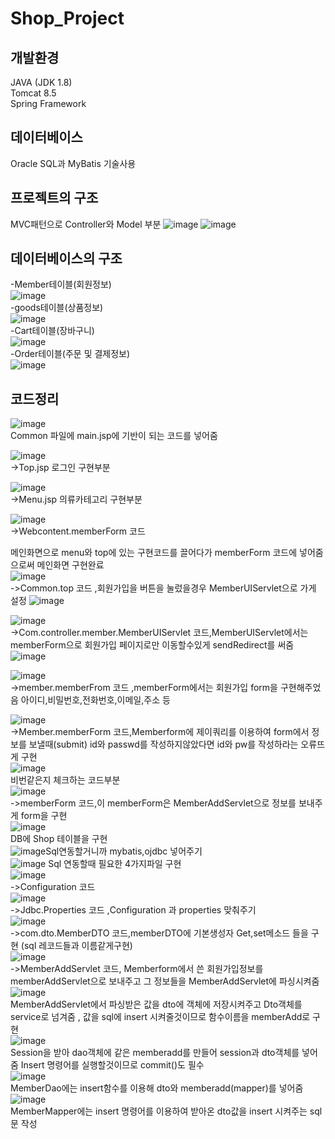 # Shop_Project


## 개발환경
JAVA (JDK 1.8)<br>
Tomcat 8.5<br>
Spring Framework<br>

## 데이터베이스
Oracle SQL과 MyBatis 기술사용

## 프로젝트의 구조
MVC패턴으로 Controller와 Model 부분
![image](https://user-images.githubusercontent.com/83156401/119215567-69db1f80-bb09-11eb-8bb7-7688db0c2ec9.png)
![image](https://user-images.githubusercontent.com/83156401/119215669-17e6c980-bb0a-11eb-8c1d-e4831a6886dc.png)


## 데이터베이스의 구조
-Member테이블(회원정보)<br>
![image](https://user-images.githubusercontent.com/83156401/119215620-c5a5a880-bb09-11eb-9695-59872e440aa3.png)
<br>
-goods테이블(상품정보)<br>
![image](https://user-images.githubusercontent.com/83156401/119215624-cc342000-bb09-11eb-865e-0a713bb7d681.png)
<br>
-Cart테이블(장바구니)<br>
![image](https://user-images.githubusercontent.com/83156401/119215630-d22a0100-bb09-11eb-81de-488311cf60e3.png)
<br>
-Order테이블(주문 및 결제정보)<br>
![image](https://user-images.githubusercontent.com/83156401/119215636-d81fe200-bb09-11eb-9e34-c381e4577505.png)


## 코드정리
![image](https://user-images.githubusercontent.com/83156401/119481702-fbf35a00-bd8d-11eb-8fcb-3fbabc8c7c0f.png)<br>
Common 파일에 main.jsp에 기반이 되는 코드를 넣어줌<br>

![image](https://user-images.githubusercontent.com/83156401/119481784-10cfed80-bd8e-11eb-8cf9-029e4a801655.png)<br>
->Top.jsp 로그인 구현부분<br>

![image](https://user-images.githubusercontent.com/83156401/119481896-30ffac80-bd8e-11eb-8119-c8ef856a762e.png)<br>
->Menu.jsp 의류카테고리 구현부분 <br>

![image](https://user-images.githubusercontent.com/83156401/119482002-5391c580-bd8e-11eb-8b96-988c963e9ddd.png)<br>
->Webcontent.memberForm 코드<br>

메인화면으로 menu와 top에 있는 구현코드를 끌어다가 memberForm 코드에 넣어줌으로써 메인화면 구현완료<br>
![image](https://user-images.githubusercontent.com/83156401/119483078-943e0e80-bd8f-11eb-9985-4e7b30974f29.png)<br>
->Common.top 코드 ,회원가입을 버튼을 눌렀을경우 MemberUIServlet으로 가게 설정
![image](https://user-images.githubusercontent.com/83156401/119483230-b6379100-bd8f-11eb-9376-6f9e1be9fdc1.png)<br>

![image](https://user-images.githubusercontent.com/83156401/119483383-debf8b00-bd8f-11eb-8f15-1595c5040c4a.png)<br>
->Com.controller.member.MemberUIServlet 코드,MemberUIServlet에서는 memberForm으로 회원가입 페이지로만 이동할수있게 sendRedirect를 써줌 ![image](https://user-images.githubusercontent.com/83156401/119483471-f72fa580-bd8f-11eb-9ec7-289f0236a091.png)<br>

![image](https://user-images.githubusercontent.com/83156401/119483567-12021a00-bd90-11eb-917d-a46bf5ac6460.png)<br>
->member.memberFrom 코드 ,memberForm에서는 회원가입 form을 구현해주었음
아이디,비밀번호,전화번호,이메일,주소 등 <br>

![image](https://user-images.githubusercontent.com/83156401/119483653-29410780-bd90-11eb-9fca-cf0f6c53fe79.png)<br>
->Member.memberForm 코드,Memberform에 제이쿼리를 이용하여 form에서 정보를 보낼때(submit)
id와 passwd를 작성하지않았다면 id와 pw를 작성하라는 오류뜨게 구현<br>
![image](https://user-images.githubusercontent.com/83156401/119484106-a53b4f80-bd90-11eb-886a-51b78001336f.png)<br>
비번같은지 체크하는 코드부분<br>
![image](https://user-images.githubusercontent.com/83156401/119484152-b1271180-bd90-11eb-988f-9ac2cd37c3fd.png)<br>
->memberForm 코드,이 memberForm은 MemberAddServlet으로 정보를 보내주게 form을 구현 <br>
![image](https://user-images.githubusercontent.com/83156401/119484218-c2701e00-bd90-11eb-8bbc-6201816072ff.png)<br>
DB에 Shop 테이블을 구현<br>
![image](https://user-images.githubusercontent.com/83156401/119484279-d451c100-bd90-11eb-8591-c4e63be7e0af.png)Sql연동할거니까 mybatis,ojdbc 넣어주기 <br>
![image](https://user-images.githubusercontent.com/83156401/119484390-f0556280-bd90-11eb-83dd-89047da7942f.png) Sql 연동할때 필요한 4가지파일 구현<br>
![image](https://user-images.githubusercontent.com/83156401/119484425-fba88e00-bd90-11eb-8415-5aee9665de9f.png)<br>
->Configuration 코드<br>
![image](https://user-images.githubusercontent.com/83156401/119484487-095e1380-bd91-11eb-86e6-df818a7c1509.png)<br>
->Jdbc.Properties 코드 ,Configuration 과 properties 맞춰주기<br>
![image](https://user-images.githubusercontent.com/83156401/119484717-3f9b9300-bd91-11eb-9399-10e2279ae208.png)<br>
->com.dto.MemberDTO 코드,memberDTO에 기본생성자 Get,set메소드 들을 구현 (sql 레코드들과 이름같게구현)<br>
![image](https://user-images.githubusercontent.com/83156401/119485293-da946d00-bd91-11eb-9267-fb5046c1d34a.png)<br>
->MemberAddServlet 코드, Memberform에서 쓴 회원가입정보를 memberAddServlet으로 보내주고 그 정보들을  MemberAddServlet에 파싱시켜줌 <br>
![image](https://user-images.githubusercontent.com/83156401/119485482-17606400-bd92-11eb-8a35-5764202b1075.png)<br>
MemberAddServlet에서 파싱받은 값을 dto에 객체에 저장시켜주고 
Dto객체를 service로 넘겨줌 , 값을 sql에 insert 시켜줄것이므로 함수이름을
memberAdd로 구현<br> 
![image](https://user-images.githubusercontent.com/83156401/119485524-2a733400-bd92-11eb-9fc3-0d015f43cfe8.png)<br>
Session을 받아 dao객체에 같은 memberadd를 만들어 session과 dto객체를 넣어줌
Insert 명령어를 실행할것이므로 commit()도 필수<br>
![image](https://user-images.githubusercontent.com/83156401/119485674-51316a80-bd92-11eb-8d39-a6739f8642ac.png)<br>
MemberDao에는 insert함수를 이용해 dto와 memberadd(mapper)를 넣어줌<br>
![image](https://user-images.githubusercontent.com/83156401/119485717-5db5c300-bd92-11eb-94c4-06a94c1f3fbb.png)<br>
MemberMapper에는 insert 명령어를 이용하여 받아온 dto값을 insert 시켜주는 sql문 작성<br>


<br>
<br>
<br>
<br>
<br>
<br>
<br>
<br>
<br>
<br>
<br>
<br>
<br>
<br>
<br>
<br>
<br>
<br>
<br>
<br>
<br>
<br>
<br>
<br>
<br>
<br>
<br>
<br>
<br>
<br>
<br>
<br>
<br>
<br>
















































